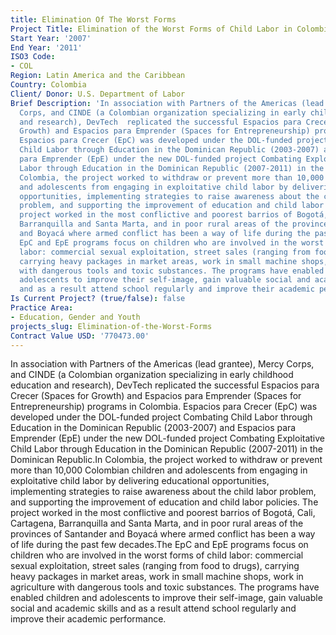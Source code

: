 ```yaml
---
title: Elimination Of The Worst Forms
Project Title: Elimination of the Worst Forms of Child Labor in Colombia
Start Year: '2007'
End Year: '2011'
ISO3 Code:
- COL
Region: Latin America and the Caribbean
Country: Colombia
Client/ Donor: U.S. Department of Labor
Brief Description: 'In association with Partners of the Americas (lead grantee), Mercy
  Corps, and CINDE (a Colombian organization specializing in early childhood education
  and research), DevTech  replicated the successful Espacios para Crecer (Spaces for
  Growth) and Espacios para Emprender (Spaces for Entrepreneurship) programs in Colombia.
  Espacios para Crecer (EpC) was developed under the DOL-funded project Combating
  Child Labor through Education in the Dominican Republic (2003-2007) and Espacios
  para Emprender (EpE) under the new DOL-funded project Combating Exploitative Child
  Labor through Education in the Dominican Republic (2007-2011) in the Dominican Republic.In
  Colombia, the project worked to withdraw or prevent more than 10,000 Colombian children
  and adolescents from engaging in exploitative child labor by delivering educational
  opportunities, implementing strategies to raise awareness about the child labor
  problem, and supporting the improvement of education and child labor policies. The
  project worked in the most conflictive and poorest barrios of Bogotá, Cali, Cartagena,
  Barranquilla and Santa Marta, and in poor rural areas of the provinces of Santander
  and Boyacá where armed conflict has been a way of life during the past few decades.The
  EpC and EpE programs focus on children who are involved in the worst forms of child
  labor: commercial sexual exploitation, street sales (ranging from food to drugs),
  carrying heavy packages in market areas, work in small machine shops, work in agriculture
  with dangerous tools and toxic substances. The programs have enabled children and
  adolescents to improve their self-image, gain valuable social and academic skills
  and as a result attend school regularly and improve their academic performance.'
Is Current Project? (true/false): false
Practice Area:
- Education, Gender and Youth
projects_slug: Elimination-of-the-Worst-Forms
Contract Value USD: '770473.00'
---
```


In association with Partners of the Americas (lead grantee), Mercy Corps, and CINDE (a Colombian organization specializing in early childhood education and research), DevTech  replicated the successful Espacios para Crecer (Spaces for Growth) and Espacios para Emprender (Spaces for Entrepreneurship) programs in Colombia. Espacios para Crecer (EpC) was developed under the DOL-funded project Combating Child Labor through Education in the Dominican Republic (2003-2007) and Espacios para Emprender (EpE) under the new DOL-funded project Combating Exploitative Child Labor through Education in the Dominican Republic (2007-2011) in the Dominican Republic.In Colombia, the project worked to withdraw or prevent more than 10,000 Colombian children and adolescents from engaging in exploitative child labor by delivering educational opportunities, implementing strategies to raise awareness about the child labor problem, and supporting the improvement of education and child labor policies. The project worked in the most conflictive and poorest barrios of Bogotá, Cali, Cartagena, Barranquilla and Santa Marta, and in poor rural areas of the provinces of Santander and Boyacá where armed conflict has been a way of life during the past few decades.The EpC and EpE programs focus on children who are involved in the worst forms of child labor: commercial sexual exploitation, street sales (ranging from food to drugs), carrying heavy packages in market areas, work in small machine shops, work in agriculture with dangerous tools and toxic substances. The programs have enabled children and adolescents to improve their self-image, gain valuable social and academic skills and as a result attend school regularly and improve their academic performance.